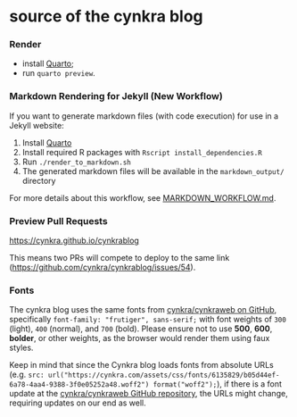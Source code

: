 # source of the cynkra blog

### Render

- install [Quarto](https://quarto.org/docs/get-started/);
- run `quarto preview`.

### Markdown Rendering for Jekyll (New Workflow)

If you want to generate markdown files (with code execution) for use in a Jekyll website:

1. Install [Quarto](https://quarto.org/docs/get-started/)
2. Install required R packages with `Rscript install_dependencies.R`
3. Run `./render_to_markdown.sh`
4. The generated markdown files will be available in the `markdown_output/` directory

For more details about this workflow, see [MARKDOWN_WORKFLOW.md](MARKDOWN_WORKFLOW.md).

### Preview Pull Requests

https://cynkra.github.io/cynkrablog

This means two PRs will compete to deploy to the same link (https://github.com/cynkra/cynkrablog/issues/54).

### Fonts

The cynkra blog uses the same fonts from [cynkra/cynkraweb on GitHub](https://github.com/cynkra/cynkraweb/blob/main/www/user/_fonts.scss), specifically `font-family: "frutiger", sans-serif;` with font weights of `300` (light), `400` (normal), and `700` (bold). Please ensure not to use **500**, **600**, **bolder**, or other weights, as the browser would render them using faux styles.

Keep in mind that since the Cynkra blog loads fonts from absolute URLs (e.g. `src: url("https://cynkra.com/assets/css/fonts/6135829/b05d44ef-6a78-4aa4-9388-3f0e05252a48.woff2") format("woff2");`), if there is a font update at the [cynkra/cynkraweb GitHub repository](https://github.com/cynkra/cynkraweb/), the URLs might change, requiring updates on our end as well.
